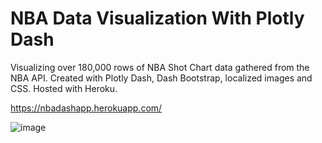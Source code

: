 # NBA Data Visualization With Plotly Dash
Visualizing over 180,000 rows of NBA Shot Chart data gathered from the NBA API. Created with Plotly Dash, Dash Bootstrap, localized images and CSS. Hosted with Heroku. 

https://nbadashapp.herokuapp.com/

![image](https://user-images.githubusercontent.com/59975441/190932428-7a537b80-8c61-41ee-9166-94efc756a15a.png)

